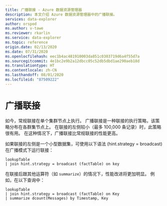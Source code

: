 ```yaml
---
title: 广播联接 - Azure 数据资源管理器
description: 本文介绍 Azure 数据资源管理器中的广播联接。
services: data-explorer
author: orspod
ms.author: v-tawe
ms.reviewer: rkarlin
ms.service: data-explorer
ms.topic: reference
origin.date: 02/13/2020
ms.date: 07/31/2020
ms.openlocfilehash: eec1b4ac481910003da851c0303719d6a4f55d7a
ms.sourcegitcommit: 4e1bc2e9b2a12dbcc05c52db5dbd1ae290aeb18d
ms.translationtype: HT
ms.contentlocale: zh-CN
ms.lasthandoff: 08/01/2020
ms.locfileid: "87509222"
---
```

# <a name="broadcast-join"></a>广播联接

如今，常规联接在单个集群节点上执行。
广播联接是一种联接的执行策略，该策略分布在各群集节点上。 在联接的左侧较小（最多 100,000 条记录）时，此策略很有用。 在这种情况下，广播联接比常规联接的性能更高。

如果联接的左侧是一个小型数据集，可使用以下语法 (hint.strategy = broadcast) 在广播模式下运行联接：

```kusto
lookupTable 
| join hint.strategy = broadcast (factTable) on key
```

在联接后跟其他运算符（如 `summarize`）的情况下，性能改进将更加明显。 例如，在以下查询中：

```kusto
lookupTable 
| join hint.strategy = broadcast (factTable) on Key
| summarize dcount(Messages) by Timestamp, Key
```